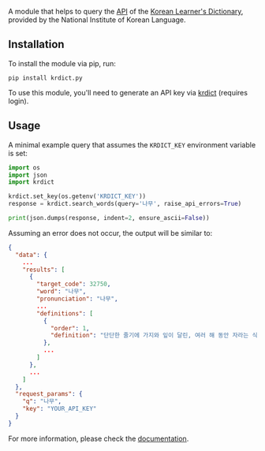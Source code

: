 A module that helps to query the [API](https://krdict.korean.go.kr/openApi/openApiInfo) of the
[Korean Learner's Dictionary](https://krdict.korean.go.kr), provided by the National Institute of Korean Language.

## Installation

To install the module via pip, run:

```
pip install krdict.py
```

To use this module, you'll need to generate an API key via [krdict](https://krdict.korean.go.kr/openApi/openApiRegister) (requires login).

## Usage
A minimal example query that assumes the `KRDICT_KEY` environment variable is set:

```python
import os
import json
import krdict

krdict.set_key(os.getenv('KRDICT_KEY'))
response = krdict.search_words(query='나무', raise_api_errors=True)

print(json.dumps(response, indent=2, ensure_ascii=False))
```

Assuming an error does not occur, the output will be similar to:

```json
{
  "data": {
    ...
    "results": [
      {
        "target_code": 32750,
        "word": "나무",
        "pronunciation": "나무",
        ...
        "definitions": [
          {
            "order": 1,
            "definition": "단단한 줄기에 가지와 잎이 달린, 여러 해 동안 자라는 식물."
          },
          ...
        ]
      },
      ...
    ]
  },
  "request_params": {
    "q": "나무",
    "key": "YOUR_API_KEY"
  }
}
```

For more information, please check the [documentation](https://krdictpy.readthedocs.io/en/v1.1.4).
